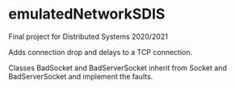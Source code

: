 # emulatedNetworkSDIS
Final project for Distributed Systems 2020/2021

Adds connection drop and delays to a TCP connection.

Classes BadSocket and BadServerSocket inherit from Socket and BadServerSocket and implement the faults.
